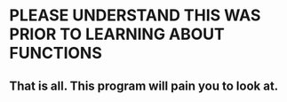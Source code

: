 # PLEASE UNDERSTAND THIS WAS PRIOR TO LEARNING ABOUT FUNCTIONS

## That is all. This program will pain you to look at.
